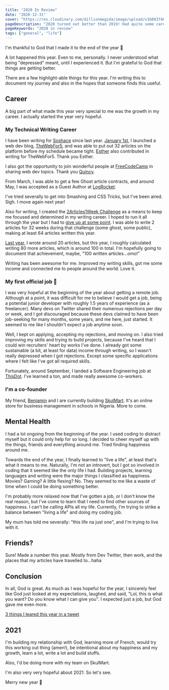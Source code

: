 ```yaml
---
title: "2020 In Review"
date: "2020-12-31"
cover: "https://res.cloudinary.com/dillionmegida/image/upload/v1609374682/images/blogs_cover/thisdot-team.png"
pageDescription: "2020 turned out better than 2019! Had quite some career and personal wins."
pageKeywords: "2020 in review"
tags: ["general", "life"]
---
```


I'm thankful to God that I made it to the end of the year 💛

A lot happened this year. Even to me, personally. I never understood what being "depressed" meant, until I experienced it. But I'm grateful to God that things are getting better.

There are a few highlight-able things for this year. I'm writing this to document my journey and also in the hopes that someone finds this useful.

## Career

A big part of what made this year very special to me was the growth in my career. I actually started the year very hopeful.

### My Technical Writing Career

I have been writing for [Soshace](https://soshace.com/author/dillionmegida/publics/) since last year. [January 1st](https://twitter.com/iamdillion/status/1212347116951093248?s=20), I launched a web dev blog, [TheWebFor5](https://thewebfor5.com/), and was able to put out 32 articles on the platform before my schedule became tight. [Esther](https://twitter.com/lady_catheryn) also contributed in writing for TheWebFor5. Thank you Esther.

I also got the opportunity to join wonderful people at [FreeCodeCamp](https://www.freecodecamp.org/news/author/dillionmegida/) in sharing web dev topics. Thank you [Quincy](https://twitter.com/ossia).

From March, I was able to get a few Ghost article contracts, and around May, I was accepted as a Guest Author at [LogRocket](https://blog.logrocket.com/author/dillion-megida/).

I've tried severally to get into Smashing and CSS Tricks, but I've been aired. Sigh. I move again next year!

Also for writing, I created the [2Articles1Week Challenge](https://dillionmegida.com/p/introducing-weekly-articles-challenge/) as a means to keep me focused and determined in my writing career. I hoped to run it all through the year but I had to [give up at some point](https://twitter.com/iamdillion/status/1323990562601607168?s=20). I was able to write 2 articles for 32 weeks during that challenge (some ghost, some public), making at least 64 articles written this year.

[Last year](https://dillionmegida.com/p/2019-in-review/#2-i-started-writing-technical-articles), I wrote around 20 articles, but this year, I roughly calculated writing 80 more articles, which is around 100 in total. I'm hopefully going to document that achievement, maybe, "100 written articles...omo!"

Writing has been awesome for me. Improved my writing skills, got me some income and connected me to people around the world. Love it.

### My first official job 🎉

I was very hopeful at the beginning of the year about getting a remote job. Although at a point, it was difficult for me to believe I would get a job, being a potential junior developer with roughly 1.5 years of experience (as a freelancer). Many devs on Twitter shared their numerous rejections per day or week, and I got discouraged because these devs claimed to have been job-seeking for many months, some years, and me here, just started. It seemed to me like I shouldn't expect a job anytime soon.

Well, I kept on applying, accepting my rejections, and moving on. I also tried improving my skills and trying to build projects, because I've heard that I could win recruiters' heart by works I've done. I already got some sustainable (a bit, at least for data) income through writing, so I wasn't really depressed when I got rejections. Except some specific applications where I felt like I've got all required skills.

Fortunately, around September, I landed a Software Engineering job at [ThisDot](http://thisdot.co/). I've learned a ton, and made really awesome co-workers.

### I'm a co-founder

My friend, [Benjamin](https://twitter.com/BheejayRichard) and I are currently building [SkulMart](https://skulmart.com/). It's an online store for business management in schools in Nigeria. More to come.

## Mental Health

I had a lot ongoing from the beginning of the year. I used coding to distract myself but it could only help for so long. I decided to cheer myself up with the things, friends and everything around me. Tried finding happiness around me.

Towards the end of the year, I finally learned to "live a life", at least that's what it means to me. Naturally, I'm not an introvert, but I got so involved in coding that it seemed like the only life I had. Building projects, learning languages and writing were the major things I classified as happiness. Movies? Gaming? A little flexing? No. They seemed to me like a waste of time when I could be doing something better.

I'm probably more relaxed now that I've gotten a job, or I don't know the real reason, but I've come to learn that I need to find other sources of happiness. I can't be calling APIs all my life. Currently, I'm trying to strike a balance between "living a life" and doing my coding job.

My mum has told me severally: "this life na just one", and I'm trying to live with it.

## Friends?

Sure! Made a number this year. Mostly from Dev Twitter, then work, and the places that my articles have travelled to...haha

## Conclusion

In all, God is great. As much as I was hopeful for the year, I sincerely feel like God just looked at my expectations, laughed, and said, "Lol, this is what you want? Do you know what I can give you". I expected just a job, but God gave me even more.

[3 things I leared this year in a tweet](https://twitter.com/iamdillion/status/1343633317699215362?s=21)

## 2021

I'm building my relationship with God, learning more of French, would try this working out thing (amen!), be intentional about my happiness and my growth, learn a lot, write a lot and build stuffs.

Also, I'd be doing more with my team on SkulMart.

I'm also very very hopeful about 2021. So let's see.

Merry new year 💛
